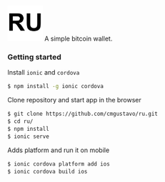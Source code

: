 <img src="https://github.com/cmgustavo/ru/blob/master/resources/icon.png" alt="RU" width="79">
A simple bitcoin wallet.

### Getting started

Install `ionic` and `cordova`

```bash
$ npm install -g ionic cordova
```

Clone repository and start app in the browser

```bash
$ git clone https://github.com/cmgustavo/ru.git
$ cd ru/
$ npm install
$ ionic serve
```

Adds platform and run it on mobile

```bash
$ ionic cordova platform add ios
$ ionic cordova build ios
```
